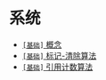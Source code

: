 # 系统

* [`[基础]` 概念](./Concept.md.md#概念)   
* [`[基础]` 标记-清除算法](./Mark-Sweep.md#GC标记-清除算法)
* [`[基础]` 引用计数算法](./Reference-Counting.md#引用计数法)